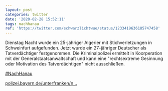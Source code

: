 ```yaml
---
layout: post
categories: twitter
date: '2020-02-28 15:52:11'
tags: nachhanau
ref: 'https://twitter.com/schwarzlichtwue/status/1233419636185747458'
---
```

Dienstag Nacht wurde ein 25-jähriger Algerier mit Stichverletzungen in Schweinfurt aufgefunden. Jetzt wurde ein 27-jähriger Deutscher als Tatverdächtiger festgenommen. 
Die Kriminalpolizei ermittelt in Koorperation mit der Generalstaatsanwaltschaft und kann eine "rechtsextreme Gesinnung oder Motivation des Tatverdächtigen" nicht ausschließen.

[#NachHanau](/t/nachhanau)

[polizei.bayern.de/unterfranken/n…](https://www.polizei.bayern.de/unterfranken/news/presse/aktuell/index.html/310559) 